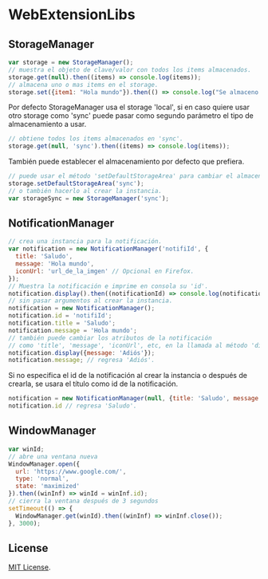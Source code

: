 
# WebExtensionLibs

## StorageManager

```javascript
var storage = new StorageManager();
// muestra el objeto de clave/valor con todos los items almacenados.
storage.get(null).then((items) => console.log(items));
// almacena uno o mas items en el storage.
storage.set({item1: "Hola mundo"}).then(() => console.log("Se almaceno correctamente."));
```

Por defecto StorageManager usa el storage 'local', si en caso quiere usar otro storage como 'sync' puede pasar como segundo parámetro el tipo de almacenamiento a usar.

```javascript
// obtiene todos los items almacenados en 'sync'.
storage.get(null, 'sync').then((items) => console.log(items));
```

También puede establecer el almacenamiento por defecto que prefiera.

```javascript
// puede usar el método 'setDefaultStorageArea' para cambiar el almacenamiento por defecto.
storage.setDefaultStorageArea('sync');
// o también hacerlo al crear la instancia.
var storageSync = new StorageManager('sync');
```

## NotificationManager

```javascript
// crea una instancia para la notificación.
var notification = new NotificationManager('notifiId', {
  title: 'Saludo',
  message: 'Hola mundo',
  iconUrl: 'url_de_la_imgen' // Opcional en Firefox.
});
// Muestra la notificación e imprime en consola su 'id'.
notification.display().then((notificationId) => console.log(notificationId));
// sin pasar argumentos al crear la instancia.
notification = new NotificationManager();
notification.id = 'notifiId';
notification.title = 'Saludo';
notification.message = 'Hola mundo';
// también puede cambiar los atributos de la notificación
// como 'title', 'message', 'iconUrl', etc, en la llamada al método 'display'.
notification.display({message: 'Adiós'});
notification.message; // regresa 'Adiós'.
```

Si no especifica el id de la notificación al crear la instancia o después de crearla, se usara el título como id de la notificación.

```javascript
notification = new NotificationManager(null, {title: 'Saludo', message: 'Hola mundo'});
notification.id // regresa 'Saludo'.
```

## WindowManager
```javascript
var winId;
// abre una ventana nueva
WindowManager.open({
  url: 'https://www.google.com/',
  type: 'normal',
  state: 'maximized'
}).then((winInf) => winId = winInf.id);
// cierra la ventana después de 3 segundos
setTimeout(() => {
  WindowManager.get(winId).then((winInf) => winInf.close());
}, 3000);
```
## License

[MIT License](https://opensource.org/licenses/MIT).